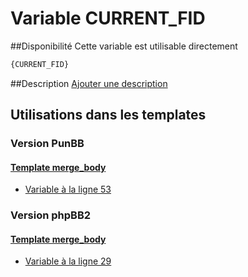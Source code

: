# Variable CURRENT_FID

##Disponibilité
Cette variable est utilisable directement

```html
{CURRENT_FID}
```

##Description
[Ajouter une description](https://fa-tvars.appspot.com/var/CURRENT_FID)

## Utilisations dans les templates

### Version PunBB

#### [Template merge_body](punbb/merge_body.md#readme)
* [Variable &agrave; la ligne 53](../punbb/merge_body.tpl#L53)

### Version phpBB2

#### [Template merge_body](subsilver/merge_body.md#readme)
* [Variable &agrave; la ligne 29](../subsilver/merge_body.tpl#L29)